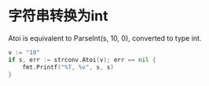# 字符串转换为int
Atoi is equivalent to ParseInt(s, 10, 0), converted to type int.

```go
v := "10"
if s, err := strconv.Atoi(v); err == nil {
	fmt.Printf("%T, %v", s, s)
}
```

